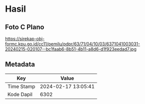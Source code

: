 # Hasil

## Foto C Plano

https://sirekap-obj-formc.kpu.go.id/cc11/pemilu/pdpr/63/71/04/10/03/6371041003031-20240215-020107--bc1faab6-8b51-4b11-a8d6-d1f923eedad7.jpg


## Metadata

| Key        | Value               |
| ---------- | ------------------- |
| Time Stamp | 2024-02-17 13:05:41 |
| Kode Dapil | 6302                |



